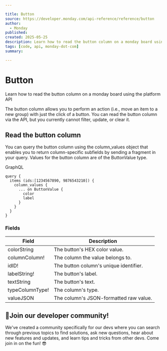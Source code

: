 ```yaml
---

title: Button
source: https://developer.monday.com/api-reference/reference/button
author:
  - Monday
published:
created: 2025-05-25
description: Learn how to read the button column on a monday board using the platform API
tags: [code, api, monday-dot-com]
summary:

---
```


# Button

Learn how to read the button column on a monday board using the platform API

The button column allows you to perform an action (i.e., move an item to a new group) with just the click of a button. You can read the button column via the API, but you currently cannot filter, update, or clear it.

## Read the button column

You can query the button column using the column_values object that enables you to return column-specific subfields by sending a fragment in your query.  Values for the button column are of the ButtonValue type.

GraphQL
```
query {
  items (ids:[1234567890, 9876543210]) {
    column_values {
      ... on ButtonValue {
        color
        label
      }
    }
  }
}
```

### Fields

Field | Description
--- | ---
colorString | The button's HEX color value.
columnColumn! | The column the value belongs to.
idID! | The button column's unique identifier.
labelString! | The button's label.
textString | The button's text.
typeColumnType! | The column's type.
valueJSON | The column's JSON-formatted raw value.

## 📘Join our developer community!

We've created a community specifically for our devs where you can search through previous topics to find solutions, ask new questions, hear about new features and updates, and learn tips and tricks from other devs. Come join in on the fun! 😎
